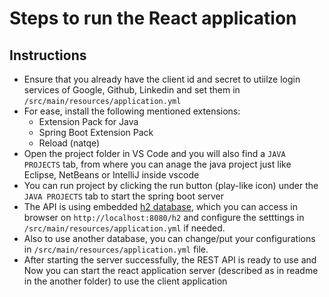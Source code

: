 # Steps to run the React application

## Instructions

-   Ensure that you already have the client id and secret to utiilze login services of Google, Github, Linkedin and set them in `/src/main/resources/application.yml`
-   For ease, install the following mentioned extensions:
    -   Extension Pack for Java
    -   Spring Boot Extension Pack
    -   Reload (natqe)
-   Open the project folder in VS Code and you will also find a `JAVA PROJECTS` tab, from where you can anage the java project just like Eclipse, NetBeans or IntelliJ inside vscode
-   You can run project by clicking the run button (play-like icon) under the `JAVA PROJECTS` tab to start the spring boot server
-   The API is using embedded <u>h2 database</u>, which you can access in browser on `http://localhost:8080/h2` and configure the setttings in `/src/main/resources/application.yml` if needed.
-   Also to use another database, you can change/put your configurations in `/src/main/resources/application.yml` file.
-   After starting the server successfully, the REST API is ready to use and Now you can start the react application server (described as in readme in the another folder) to use the client application
